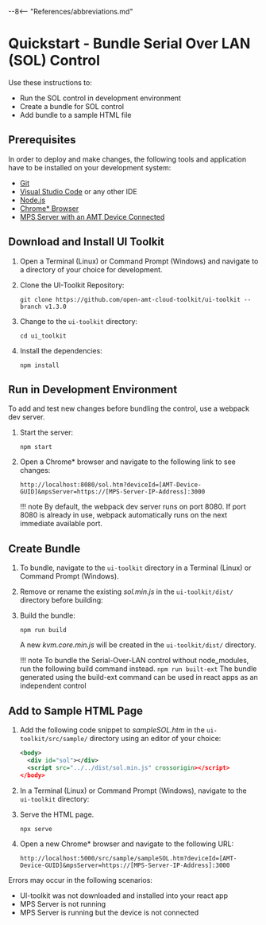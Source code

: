 --8<-- "References/abbreviations.md"
# Quickstart  - Bundle Serial Over LAN (SOL) Control

Use these instructions to:

- Run the SOL control in development environment
- Create a bundle for SOL control
- Add bundle to a sample HTML file

## Prerequisites

In order to deploy and make changes, the following tools and application have to be installed on your development system:

- [Git](https://git-scm.com/)
- [Visual Studio Code](https://code.visualstudio.com/) or any other IDE 
- [Node.js](https://nodejs.org/)
- [Chrome* Browser](https://www.google.com/chrome)
- [MPS Server with an AMT Device Connected](../../../Docker/dockerLocal/)


## Download and Install UI Toolkit

1. Open a Terminal (Linux) or Command Prompt (Windows) and navigate to a directory of your choice for development.

2. Clone the UI-Toolkit Repository:
	```
	git clone https://github.com/open-amt-cloud-toolkit/ui-toolkit --branch v1.3.0
	```

3. Change to the `ui-toolkit` directory:
	```
	cd ui_toolkit
	```

4. Install the dependencies:
	```
	npm install
	```

## Run in Development Environment

To add and test new changes before bundling the control, use a webpack dev server.

1. Start the server:
	```
	npm start
	```

2. Open a Chrome* browser and navigate to the following link to see changes:
	```
	http://localhost:8080/sol.htm?deviceId=[AMT-Device-GUID]&mpsServer=https://[MPS-Server-IP-Address]:3000
	```

	!!! note
		By default, the webpack dev server runs on port 8080. If port 8080 is already in use, webpack automatically runs on the next immediate available port.

## Create Bundle

1. To bundle, navigate to the `ui-toolkit` directory in a Terminal (Linux) or Command Prompt (Windows).

2. Remove or rename the existing *sol.min.js*  in the `ui-toolkit/dist/` directory before building:

3. Build the bundle:
	```
	npm run build
	```

	A new *kvm.core.min.js* will be created in the `ui-toolkit/dist/` directory.

	!!! note
		To bundle the Serial-Over-LAN control without node_modules, run the following build command instead.
		```
		npm run built-ext
		```
		The bundle generated using the build-ext command can be used in react apps as an independent control



## Add to Sample HTML Page

1. Add the following code snippet to *sampleSOL.htm* in the `ui-toolkit/src/sample/` directory using an editor of your choice:

	```xml
	<body>
	  <div id="sol"></div>
	  <script src="../../dist/sol.min.js" crossorigin></script>
	</body>
	```

2. In a Terminal (Linux) or Command Prompt (Windows), navigate to the `ui-toolkit` directory:

3. Serve the HTML page.
	```
	npx serve
	```

4. Open a new Chrome* browser and navigate to the following URL:
	```
	http://localhost:5000/src/sample/sampleSOL.htm?deviceId=[AMT-Device-GUID]&mpsServer=https://[MPS-Server-IP-Address]:3000
	```

Errors may occur in the following scenarios:  

- UI-toolkit was not downloaded and installed into your react app
- MPS Server is not running
- MPS Server is running but the device is not connected



